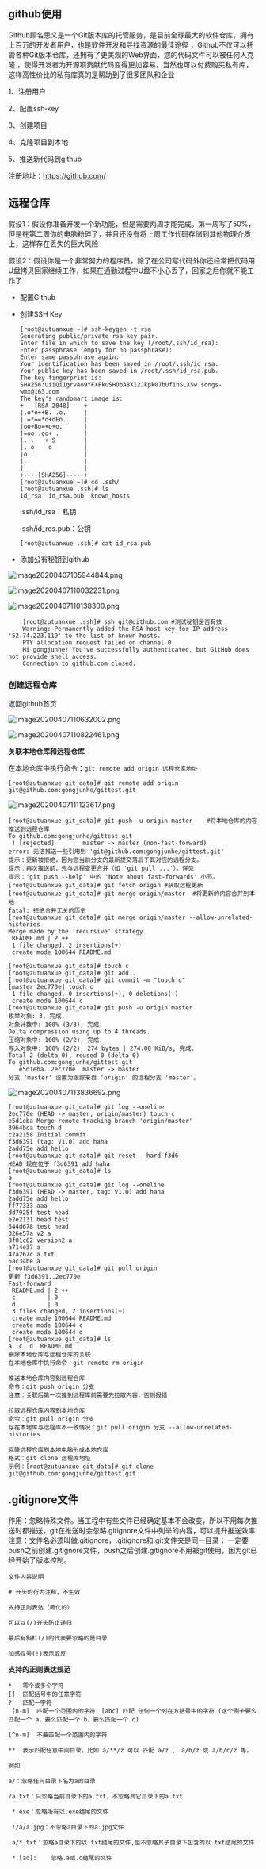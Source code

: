 ## github使用

Github顾名思义是一个Git版本库的托管服务，是目前全球最大的软件仓库，拥有上百万的开发者用户，也是软件开发和寻找资源的最佳途径 ，Github不仅可以托管各种Git版本仓库，还拥有了更美观的Web界面，您的代码文件可以被任何人克隆 ，使得开发者为开源项贡献代码变得更加容易，当然也可以付费购买私有库，这样高性价比的私有库真的是帮助到了很多团队和企业

1、注册用户

2、配置ssh‐key

3、创建项目

4、克隆项目到本地

5、推送新代码到github

注册地址：https://github.com/

## 远程仓库

假设1：假设你准备开发一个新功能，但是需要两周才能完成。第一周写了50%，但是在第二周你的电脑粉碎了，并且还没有将上周工作代码存储到其他物理介质上，这样存在丢失的巨大风险

假设2：假设你是一个非常努力的程序员，除了在公司写代码外你还经常把代码用U盘拷贝回家继续工作，如果在通勤过程中U盘不小心丢了，回家之后你就不能工作了

- 配置Github

- 创建SSH Key

	```
	[root@zutuanxue ~]# ssh-keygen -t rsa
	Generating public/private rsa key pair.
	Enter file in which to save the key (/root/.ssh/id_rsa): 
	Enter passphrase (empty for no passphrase): 
	Enter same passphrase again: 
	Your identification has been saved in /root/.ssh/id_rsa.
	Your public key has been saved in /root/.ssh/id_rsa.pub.
	The key fingerprint is:
	SHA256:UiiQi1grvAo9YFXFkuSHObA8XI2Jkpk07bUf1hSLXSw songs-wmx@163.com
	The key's randomart image is:
	+---[RSA 2048]----+
	|.o*o++B. .o.     |
	| =*==*o+oEo.     |
	|oo+Bo=+o+o.      |
	|=oo..oo+ .       |
	|.+.   + S        |
	|..o    o         |
	|o  .             |
	|.                |
	|                 |
	+----[SHA256]-----+
	[root@zutuanxue ~]# cd .ssh/
	[root@zutuanxue .ssh]# ls
	id_rsa  id_rsa.pub  known_hosts
	```

	.ssh/id_rsa：私钥

	.ssh/id_res.pub：公钥

	```
	[root@zutuanxue .ssh]# cat id_rsa.pub 
	```

- 添加公有秘钥到github

![image20200407105944844.png](https://www.zutuanxue.com:8000/static/media/images/2020/10/20/1603181654398.png)

![image20200407110032231.png](https://www.zutuanxue.com:8000/static/media/images/2020/10/20/1603181667320.png)

![image20200407110138300.png](https://www.zutuanxue.com:8000/static/media/images/2020/10/20/1603181678879.png)

```
    [root@zutuanxue .ssh]# ssh git@github.com #测试秘钥是否有效
    Warning: Permanently added the RSA host key for IP address '52.74.223.119' to the list of known hosts.
    PTY allocation request failed on channel 0
    Hi gongjunhe! You've successfully authenticated, but GitHub does not provide shell access.
    Connection to github.com closed.
```

### 创建远程仓库

返回github首页

![image20200407110632002.png](https://www.zutuanxue.com:8000/static/media/images/2020/10/20/1603181750178.png)

![image20200407110822461.png](https://www.zutuanxue.com:8000/static/media/images/2020/10/20/1603181782679.png)

**关联本地仓库和远程仓库**

在本地仓库中执行命令：`git remote add origin 远程仓库地址`

```
[root@zutuanxue git_data]# git remote add origin git@github.com:gongjunhe/gittest.git
```

![image20200407111123617.png](https://www.zutuanxue.com:8000/static/media/images/2020/10/20/1603182093568.png)

```
[root@zutuanxue git_data]# git push -u origin master	#将本地仓库的内容推送到远程仓库
To github.com:gongjunhe/gittest.git
 ! [rejected]        master -> master (non-fast-forward)
error: 无法推送一些引用到 'git@github.com:gongjunhe/gittest.git'
提示：更新被拒绝，因为您当前分支的最新提交落后于其对应的远程分支。
提示：再次推送前，先与远程变更合并（如 'git pull ...'）。详见
提示：'git push --help' 中的 'Note about fast-forwards' 小节。
[root@zutuanxue git_data]# git fetch origin	#获取远程更新
[root@zutuanxue git_data]# git merge origin/master	#将更新的内容合并到本地
fatal: 拒绝合并无关的历史
[root@zutuanxue git_data]# git merge origin/master --allow-unrelated-histories 
Merge made by the 'recursive' strategy.
 README.md | 2 ++
 1 file changed, 2 insertions(+)
 create mode 100644 README.md
 
[root@zutuanxue git_data]# touch c
[root@zutuanxue git_data]# git add .
[root@zutuanxue git_data]# git commit -m "touch c"
[master 2ec770e] touch c
 1 file changed, 0 insertions(+), 0 deletions(-)
 create mode 100644 c
[root@zutuanxue git_data]# git push -u origin master
枚举对象: 3, 完成.
对象计数中: 100% (3/3), 完成.
Delta compression using up to 4 threads.
压缩对象中: 100% (2/2), 完成.
写入对象中: 100% (2/2), 274 bytes | 274.00 KiB/s, 完成.
Total 2 (delta 0), reused 0 (delta 0)
To github.com:gongjunhe/gittest.git
   e5d1eba..2ec770e  master -> master
分支 'master' 设置为跟踪来自 'origin' 的远程分支 'master'。
```

![image20200407113836692.png](https://www.zutuanxue.com:8000/static/media/images/2020/10/20/1603181724025.png)

```
[root@zutuanxue git_data]# git log --oneline 
2ec770e (HEAD -> master, origin/master) touch c
e5d1eba Merge remote-tracking branch 'origin/master'
3964bca touch d
c2a2158 Initial commit
f3d6391 (tag: V1.0) add haha
2add75e add hello
[root@zutuanxue git_data]# git reset --hard f3d6
HEAD 现在位于 f3d6391 add haha
[root@zutuanxue git_data]# ls
a
[root@zutuanxue git_data]# git log --oneline 
f3d6391 (HEAD -> master, tag: V1.0) add haha
2add75e add hello
ff77333 aaa
dd7925f test head
e2e2131 head test
644d678 test head
326e57a v2 a
8f01c62 version2 a
a714e37 a
47a267c a.txt
6ac34be a
[root@zutuanxue git_data]# git pull origin
更新 f3d6391..2ec770e
Fast-forward
 README.md | 2 ++
 c         | 0
 d         | 0
 3 files changed, 2 insertions(+)
 create mode 100644 README.md
 create mode 100644 c
 create mode 100644 d
[root@zutuanxue git_data]# ls
a  c  d  README.md
删除本地仓库与远程仓库的关联
在本地仓库中执行命令：git remote rm origin

推送本地仓库内容到远程仓库
命令：git push origin 分支
注意：关联后第一次推到远程库前需要先拉取内容，否则报错

拉取远程仓库内容到本地仓库
命令：git pull origin 分支
存在本地库与远程库不一致情况：git pull origin 分支 --allow-unrelated-histories

克隆远程仓库到本地电脑形成本地仓库
格式：git clone 远程库地址
示例：[root@zutuanxue git_data]# git clone git@github.com:gongjunhe/gittest.git
```

## .gitignore文件

作用：忽略特殊文件。当工程中有些文件已经确定基本不会改变，所以不用每次推送时都推送，git在推送时会忽略.gitignore文件中列举的内容，可以提升推送效率
注意：文件名必须叫做.gitignore，.gitignore和.git文件夹是同一目录；
一定要push之前创建.gitignore文件，push之后创建.gitignore不用被git使用，因为git已经开始了版本控制。

```
文件内容说明

# 开头的行为注释，不生效

支持正则表达（简化的）

可以以(/)开头防止递归

最后有斜杠(/)的代表要忽略的是目录

加感叹号(!)表示取反
```

**支持的正则表达规范**

```
*	零个或多个字符
[]	匹配括号中的任意字符
?	匹配一字符
 [n-m]	匹配一个范围内的字符，[abc] 匹配 任何一个列在方括号中的字符 (这个例子要么匹配一个 a，要么匹配一个 b，要么匹配一个 c)

[^n-m]	不要匹配一个范围内的字符

**	表示匹配任意中间目录，比如 a/**/z 可以 匹配 a/z 、 a/b/z 或 a/b/c/z 等。

例如

a/：忽略任何目录下名为a的目录

/a.txt：只忽略当前目录下的a.txt，不忽略其它目录下的a.txt

 *.exe：忽略所有以.exe结尾的文件

 !/a/a.jpg：不忽略a目录下的a.jpg文件

 a/*.txt：忽略a目录下的以.txt结尾的文件,但不忽略其子目录下包含的以.txt结尾的文件

 *.[ao]:	忽略.a或.o结尾的文件
```